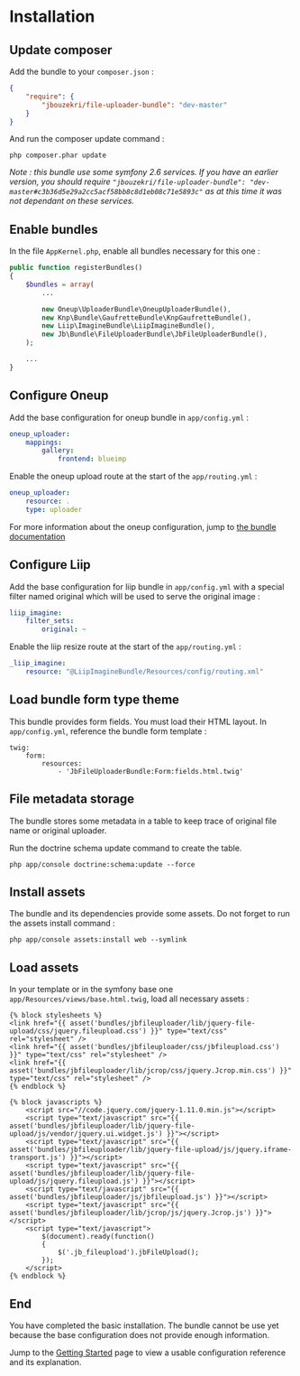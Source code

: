 Installation
============

Update composer
---------------

Add the bundle to your `composer.json` :

``` json
{
    "require": {
        "jbouzekri/file-uploader-bundle": "dev-master"
    }
}
```

And run the composer update command :

```
php composer.phar update
```

_Note : this bundle use some symfony 2.6 services. If you have an earlier version, you should require
`"jbouzekri/file-uploader-bundle": "dev-master#c3b36d5e29a2cc5acf58bb8c8d1eb08c71e5893c"` as at this time it was not dependant on these services._

Enable bundles
--------------

In the file `AppKernel.php`, enable all bundles necessary for this one :

``` php
public function registerBundles()
{
    $bundles = array(
        ...

        new Oneup\UploaderBundle\OneupUploaderBundle(),
        new Knp\Bundle\GaufretteBundle\KnpGaufretteBundle(),
        new Liip\ImagineBundle\LiipImagineBundle(),
        new Jb\Bundle\FileUploaderBundle\JbFileUploaderBundle(),
    );

    ...
}
```

Configure Oneup
---------------

Add the base configuration for oneup bundle in `app/config.yml` :

``` yml
oneup_uploader:
    mappings:
        gallery:
            frontend: blueimp
```

Enable the oneup upload route at the start of the `app/routing.yml` :

``` yml
oneup_uploader:
    resource: .
    type: uploader
```

For more information about the oneup configuration, jump to  [the bundle documentation](https://github.com/1up-lab/OneupUploaderBundle/blob/master/Resources/doc/index.md)

Configure Liip
--------------

Add the base configuration for liip bundle in `app/config.yml` with a special filter named original which will be used to serve the original image :

``` yml
liip_imagine:
    filter_sets:
        original: ~
```

Enable the liip resize route at the start of the `app/routing.yml` :

``` yml
_liip_imagine:
    resource: "@LiipImagineBundle/Resources/config/routing.xml"
```

Load bundle form type theme
---------------------------

This bundle provides form fields. You must load their HTML layout. In `app/config.yml`, reference the bundle form template :

```
twig:
    form:
        resources:
            - 'JbFileUploaderBundle:Form:fields.html.twig'
```

File metadata storage
---------------------

The bundle stores some metadata in a table to keep trace of original file name or original uploader.

Run the doctrine schema update command to create the table.

```
php app/console doctrine:schema:update --force
```

Install assets
--------------

The bundle and its dependencies provide some assets. Do not forget to run the assets install command :

```
php app/console assets:install web --symlink
```

Load assets
-----------

In your template or in the symfony base one `app/Resources/views/base.html.twig`, load all necessary assets :

``` twig
{% block stylesheets %}
<link href="{{ asset('bundles/jbfileuploader/lib/jquery-file-upload/css/jquery.fileupload.css') }}" type="text/css" rel="stylesheet" />
<link href="{{ asset('bundles/jbfileuploader/css/jbfileupload.css') }}" type="text/css" rel="stylesheet" />
<link href="{{ asset('bundles/jbfileuploader/lib/jcrop/css/jquery.Jcrop.min.css') }}" type="text/css" rel="stylesheet" />
{% endblock %}

{% block javascripts %}
    <script src="//code.jquery.com/jquery-1.11.0.min.js"></script>
    <script type="text/javascript" src="{{ asset('bundles/jbfileuploader/lib/jquery-file-upload/js/vendor/jquery.ui.widget.js') }}"></script>
    <script type="text/javascript" src="{{ asset('bundles/jbfileuploader/lib/jquery-file-upload/js/jquery.iframe-transport.js') }}"></script>
    <script type="text/javascript" src="{{ asset('bundles/jbfileuploader/lib/jquery-file-upload/js/jquery.fileupload.js') }}"></script>
    <script type="text/javascript" src="{{ asset('bundles/jbfileuploader/js/jbfileupload.js') }}"></script>
    <script type="text/javascript" src="{{ asset('bundles/jbfileuploader/lib/jcrop/js/jquery.Jcrop.js') }}"></script>
    <script type="text/javascript">
        $(document).ready(function()
        {
            $('.jb_fileupload').jbFileUpload();
        });
    </script>
{% endblock %}
```

End
---

You have completed the basic installation. The bundle cannot be use yet because the base configuration does not provide enough information.

Jump to the [Getting Started](getting_started.md) page to view a usable configuration reference and its explanation.
